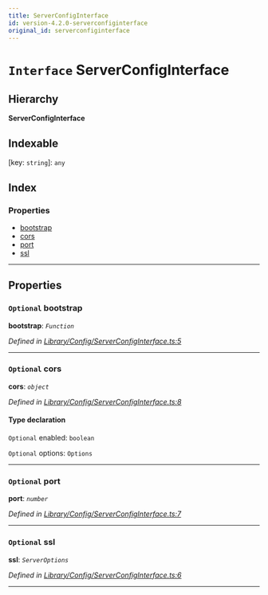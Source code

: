```yaml
---
title: ServerConfigInterface
id: version-4.2.0-serverconfiginterface
original_id: serverconfiginterface
---
```


# `Interface` ServerConfigInterface

## Hierarchy

**ServerConfigInterface**

## Indexable

\[key: `string`\]:&nbsp;`any`
## Index

### Properties

* [bootstrap](serverconfiginterface#bootstrap)
* [cors](serverconfiginterface#cors)
* [port](serverconfiginterface#port)
* [ssl](serverconfiginterface#ssl)

---

## Properties

<a id="bootstrap"></a>

### `Optional` bootstrap

**bootstrap**: *`Function`*

*Defined in [Library/Config/ServerConfigInterface.ts:5](https://github.com/SpoonX/stix/blob/88d2215/src/Library/Config/ServerConfigInterface.ts#L5)*

___
<a id="cors"></a>

### `Optional` cors

**cors**: *`object`*

*Defined in [Library/Config/ServerConfigInterface.ts:8](https://github.com/SpoonX/stix/blob/88d2215/src/Library/Config/ServerConfigInterface.ts#L8)*

#### Type declaration

`Optional`  enabled: `boolean`

`Optional`  options: `Options`

___
<a id="port"></a>

### `Optional` port

**port**: *`number`*

*Defined in [Library/Config/ServerConfigInterface.ts:7](https://github.com/SpoonX/stix/blob/88d2215/src/Library/Config/ServerConfigInterface.ts#L7)*

___
<a id="ssl"></a>

### `Optional` ssl

**ssl**: *`ServerOptions`*

*Defined in [Library/Config/ServerConfigInterface.ts:6](https://github.com/SpoonX/stix/blob/88d2215/src/Library/Config/ServerConfigInterface.ts#L6)*

___

